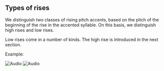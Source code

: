 Types of rises
--------------

We distinguish two classes of rising pitch accents, based on the pitch of the beginning of the rise in the accented syllable. On this basis, we distinguish high rises and low rises.

Low rises come in a number of kinds. The high rise is introduced in the next section.

Example:

![Audio](audio.gif) ![Audio](./audio/gif/c51_a.gif)
